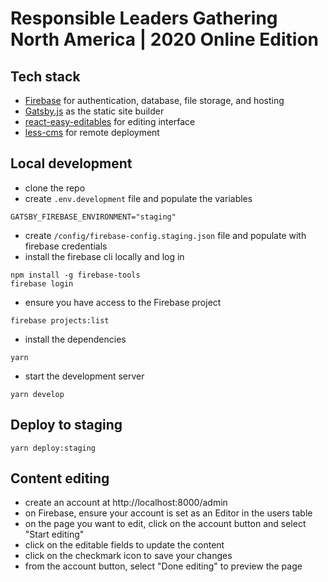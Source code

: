 
# Responsible Leaders Gathering North America | 2020 Online Edition


## Tech stack

- [Firebase](https://firebase.google.com/) for authentication, database, file storage, and hosting
- [Gatsby.js](https://www.gatsbyjs.com/) as the static site builder
- [react-easy-editables](https://github.com/nomadic-labs/react-easy-editables) for editing interface
- [less-cms](https://github.com/nomadic-labs/less-cms) for remote deployment


## Local development

- clone the repo
- create `.env.development` file and populate the variables
```
GATSBY_FIREBASE_ENVIRONMENT="staging"
```
- create `/config/firebase-config.staging.json` file and populate with firebase credentials
- install the firebase cli locally and log in
```
npm install -g firebase-tools
firebase login
```
- ensure you have access to the Firebase project
```
firebase projects:list
```
- install the dependencies
```
yarn
```
- start the development server
```
yarn develop
```

## Deploy to staging
```
yarn deploy:staging
```

## Content editing
- create an account at http://localhost:8000/admin
- on Firebase, ensure your account is set as an Editor in the users table
- on the page you want to edit, click on the account button and select "Start editing"
- click on the editable fields to update the content
- click on the checkmark icon to save your changes
- from the account button, select "Done editing" to preview the page




